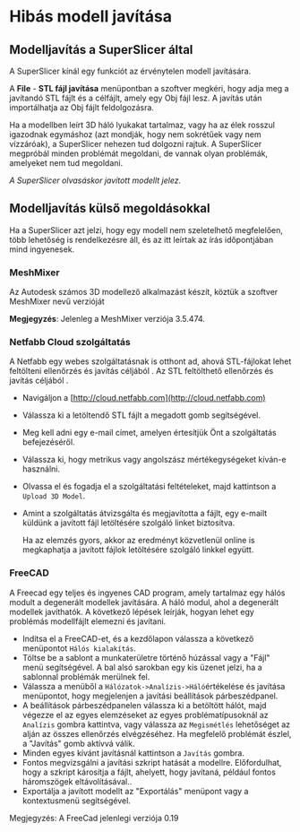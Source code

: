 # Hibás modell javítása

## Modelljavítás a SuperSlicer által

A SuperSlicer kínál egy funkciót az érvénytelen modell javítására.

A **File** - **STL fájl javítása** menüpontban a szoftver megkéri, hogy adja meg a javítandó STL fájlt és a célfájlt, amely egy Obj fájl lesz. A javítás után importálhatja az Obj fájlt feldolgozásra.

Ha a modellben leírt 3D háló lyukakat tartalmaz, vagy ha az élek rosszul igazodnak egymáshoz \(azt mondják, hogy nem sokrétűek vagy nem vízzáróak\), a SuperSlicer nehezen tud dolgozni rajtuk. A SuperSlicer megpróbál minden problémát megoldani, de vannak olyan problémák, amelyeket nem tud megoldani.

 _A SuperSlicer olvasáskor javított modellt jelez._

## Modelljavítás külső megoldásokkal

Ha a SuperSlicer azt jelzi, hogy egy modell nem szeletelhető megfelelően, több lehetőség is rendelkezésre áll, és az itt leírtak az írás időpontjában mind ingyenesek.

### MeshMixer

Az Autodesk számos 3D modellező alkalmazást készít, köztük a szoftver MeshMixer nevű verzióját

**Megjegyzés**: Jelenleg a MeshMixer verziója 3.5.474.

### Netfabb Cloud szolgáltatás

A Netfabb egy webes szolgáltatásnak is otthont ad, ahová STL-fájlokat lehet feltölteni ellenőrzés és javítás céljából . Az STL feltölthető ellenőrzés és javítás céljából .

* Navigáljon a [http://cloud.netfabb.com](http://cloud.netfabb.com)
* Válassza ki a letöltendő STL fájlt a megadott gomb segítségével.
* Meg kell adni egy e-mail címet, amelyen értesítjük Önt a szolgáltatás befejezéséről.
* Válassza ki, hogy metrikus vagy angolszász mértékegységeket kíván-e használni.
* Olvassa el és fogadja el a szolgáltatási feltételeket, majd kattintson a `Upload 3D Model`.
* Amint a szolgáltatás átvizsgálta és megjavította a fájlt, egy e-mailt küldünk a javított fájl letöltésére szolgáló linket biztosítva.

  Ha az elemzés gyors, akkor az eredményt közvetlenül online is megkaphatja a javított fájlok letöltésére szolgáló linkkel együtt.

### FreeCAD

A Freecad egy teljes és ingyenes CAD program, amely tartalmaz egy hálós modult a degenerált modellek javítására. A háló modul, ahol a degenerált modellek javíthatók. A következő lépések leírják, hogyan lehet egy problémás modellfájlt elemezni és javítani.

* Indítsa el a FreeCAD-et, és a kezdőlapon válassza a következő menüpontot `Hálós kialakítás`.
* Töltse be a sablont a munkaterületre történő húzással vagy a "Fájl" menü segítségével. A bal alsó sarokban egy kis üzenet jelzi, ha a sablonnal problémák merülnek fel.
* Válassza a menüből a `Hálózatok->Analízis->Háló`értékelése és javítása menüpontot, hogy megjelenjen a javítási beállítások párbeszédpanel.
* A beállítások párbeszédpanelen válassza ki a betöltött hálót, majd végezze el az egyes elemzéseket az egyes problématípusoknál az `Analízis` gombra kattintva, vagy válassza az `Megismétlés` lehetőséget az alján az összes ellenőrzés elvégzéséhez. Ha megfelelő problémát észlel, a "Javítás" gomb aktívvá válik.
* Minden egyes kívánt javításnál kattintson a `Javítás` gombra.
* Fontos megvizsgálni a javítási szkript hatását a modellre. Előfordulhat, hogy a szkript károsítja a fájlt, ahelyett, hogy javítaná, például fontos háromszögek eltávolításával..
* Exportálja a javított modellt az "Exportálás" menüpont vagy a kontextusmenü segítségével.

Megjegyzés: A FreeCad jelenlegi verziója 0.19

